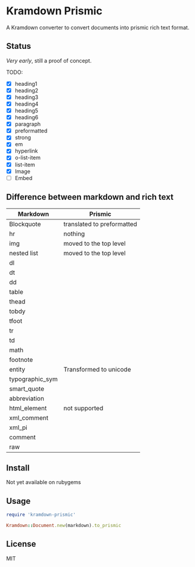 # Kramdown Prismic

A Kramdown converter to convert documents into prismic rich text format.

## Status

*Very early*, still a proof of concept.

TODO:

- [x] heading1
- [x] heading2
- [x] heading3
- [x] heading4
- [x] heading5
- [x] heading6
- [x] paragraph
- [x] preformatted
- [x] strong
- [x] em
- [x] hyperlink
- [x] o-list-item
- [x] list-item
- [x] Image
- [ ] Embed

## Difference between markdown and rich text

| Markdown         | Prismic                    |
|------------------|----------------------------|
| Blockquote       | translated to preformatted |
| hr               | nothing                    |
| img              | moved to the top level     |
| nested list      | moved to the top level     |
| dl               |                            |
| dt               |                            |
| dd               |                            |
| table            |                            |
| thead            |                            |
| tobdy            |                            |
| tfoot            |                            |
| tr               |                            |
| td               |                            |
| math             |                            |
| footnote         |                            |
| entity           | Transformed to unicode     |
| typographic_sym  |                            |
| smart_quote      |                            |
| abbreviation     |                            |
| html_element     | not supported              |
| xml_comment      |                            |
| xml_pi           |                            |
| comment          |                            |
| raw              |                            |

## Install

Not yet available on rubygems

## Usage

```ruby
require 'kramdown-prismic'

Kramdown::Document.new(markdown).to_prismic
```

## License

MIT
